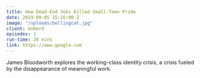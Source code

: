 ```yaml
---
title: How Dead-End Jobs Killed Small-Town Pride
date: 2019-09-05 15:16:00 Z
image: "/uploads/bellingcat.jpg"
client: UnHerd
episodes: 1
run-time: 28 mins
link: https://www.google.com
---
```


James Bloodworth explores the working-class identity crisis, a crisis fueled by the disappearance of meaningful work.